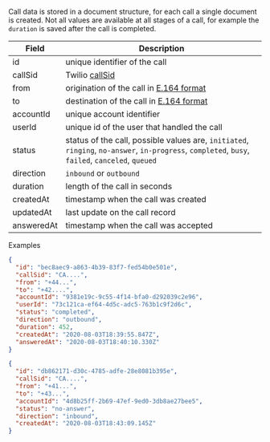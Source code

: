 Call data is stored in a document structure, for each call a single document is created. Not all values are available at all stages of a call, for example the `duration` is saved after the call is completed.

| Field      | Description                                                  |
| ---------- | ------------------------------------------------------------ |
| id         | unique identifier of the call                                |
| callSid    | Twilio [callSid](https://support.twilio.com/hc/en-us/articles/223180488-What-is-a-Call-SID-) |
| from       | origination of the call in [E.164 format](https://en.wikipedia.org/wiki/E.164) |
| to         | destination of the call in [E.164 format](https://en.wikipedia.org/wiki/E.164) |
| accountId  | unique account identifier                                    |
| userId     | unique id of the user that handled the call                  |
| status     | status of the call, possible values are, `initiated`, `ringing`, `no-answer`, `in-progress`, `completed`, `busy`, `failed`, `canceled`, `queued` |
| direction  | `inbound` or `outbound`                                      |
| duration   | length of the call in seconds                                |
| createdAt  | timestamp when the call was created                          |
| updatedAt  | last update on the call record                               |
| answeredAt | timestamp when the call was accepted                         |

Examples

```json
{
  "id": "bec8aec9-a863-4b39-83f7-fed54b0e501e",
  "callSid": "CA....",
  "from": "+44...",
  "to": "+42....",
  "accountId": "9381e19c-9c55-4f14-bfa0-d292039c2e96",
  "userId": "73c121ca-ef64-4d5c-adc5-763b1c9f2d6c",
  "status": "completed",
  "direction": "outbound",
  "duration": 452,
  "createdAt": "2020-08-03T18:39:55.847Z",
  "answeredAt": "2020-08-03T18:40:10.330Z"
}
```

```json
{
  "id": "db862171-d30c-4785-adfe-28e8081b395e",
  "callSid": "CA....",
  "from": "+41...",
  "to": "+43...",
  "accountId": "4d8b25ff-2b69-47ef-9ed0-3db8ae27bee5",
  "status": "no-answer",
  "direction": "inbound",
  "createdAt": "2020-08-03T18:43:09.145Z"
}
```
